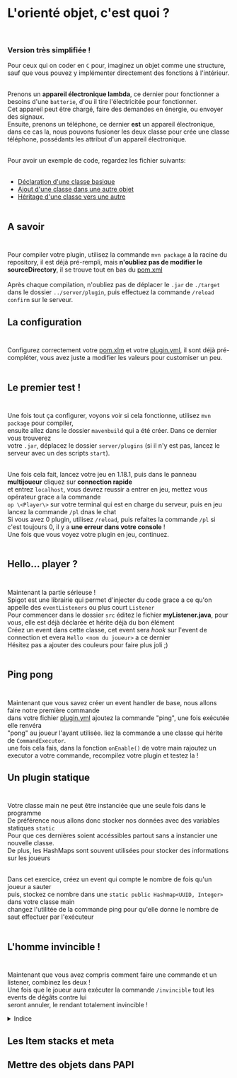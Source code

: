 # L'orienté objet, c'est quoi ? <br><br>

### Version très simplifiée !<br>

Pour ceux qui on coder en `C` pour, imaginez un objet comme une structure, sauf que vous pouvez y implémenter directement des fonctions à l'intérieur.<br><br>

Prenons un **appareil électronique lambda**, ce dernier pour fonctionner a besoins d'une `batterie`, d'ou il tire l'électricitée pour fonctionner.<br>
Cet appareil peut être chargé, faire des demandes en énergie, ou envoyer des signaux.<br>
Ensuite, prenons un téléphone, ce dernier **est** un appareil électronique, dans ce cas la, nous pouvons fusioner les deux classe pour crée une classe téléphone, possédants les attribut d'un appareil électronique.<br><br>

Pour avoir un exemple de code, regardez les fichier suivants: <br><br>

- [Déclaration d'une classe basique](./exemple/Battery.java)
- [Ajout d'une classe dans une autre objet](./exemple/Electronic.java)
- [Héritage d'une classe vers une autre](./exemple/Phone.java)<br><br>

## A savoir <br><br>

Pour compiler votre plugin, utilisez la commande `mvn package` a la racine du repository, il est déjà pré-rempli, mais **n'oubliez pas de modifier le sourceDirectory**, il se trouve tout en bas du [pom.xml](./pom.xml)<br><br>
Après chaque compilation, n'oubliez pas de déplacer le `.jar` de `./target` dans
le dossier `../server/plugin`, puis effectuez la commande `/reload confirm` sur le serveur.

## La configuration <br><br>

Configurez correctement votre [pom.xlm](./pom.xml) et votre [plugin.yml](./plugin.yml), il sont déjà pré-compléter, vous avez juste a modifier les valeurs pour customiser un peu.<br><br>

## Le premier test ! <br><br>

Une fois tout ça configurer, voyons voir si cela fonctionne, utilisez `mvn package` pour compiler,<br>
ensuite allez dans le dossier `mavenbuild` qui a été créer. Dans ce dernier vous trouverez<br>
votre `.jar`, déplacez le dossier `server/plugins` (si il n'y est pas, lancez le serveur avec un des scripts `start`).<br><br>

Une fois cela fait, lancez votre jeu en 1.18.1, puis dans le panneau **multijoueur** cliquez sur **connection rapide**<br>
et entrez `localhost`, vous devrez reussir a entrer en jeu, mettez vous opérateur grace a la commande<br>
`op \<Player\>` sur votre terminal qui est en charge du serveur, puis en jeu lancez la commande `/pl` dnas le chat<br>
Si vous avez 0 plugin, utilisez `/reload`, puis refaites la commande `/pl` si c'est toujours 0, il y a **une erreur dans votre console** ! <br>
Une fois que vous voyez votre plugin en jeu, continuez.<br><br>

## Hello... player ? <br><br>

Maintenant la partie sérieuse !<br>
Spigot est une librairie qui permet d'injecter du code grace a ce qu'on appelle des `eventListeners` ou plus court `Listener`<br>
Pour commencer dans le dossier `src` éditez le fichier **myListener.java**, pour vous, elle est déjà déclarée et hérite déjà du bon élément<br>
Créez un event dans cette classe, cet event sera *hook* sur l'event de connection et evera `Hello <nom du joueur>` a ce dernier<br>
Hésitez pas a ajouter des couleurs pour faire plus joli ;)<br><br>

## Ping pong <br> <br>

Maintenant que vous savez créer un event handler de base, nous allons faire notre première commande <br>
dans votre fichier [plugin.yml](./plugin.yml) ajoutez la commande "ping", une fois exécutée elle renvéra<br>
"pong" au joueur l'ayant utilisée. liez la commande a une classe qui hérite de `CommandExecutor`. <br>
une fois cela fais, dans la fonction `onEnable()` de votre main rajoutez un executor a votre commande, recompilez votre plugin et testez la ! <br>

## Un plugin statique <br> <br>

Votre classe main ne peut être instanciée que une seule fois dans le programme <br>
De préférence nous allons donc stocker nos données avec des variables statiques `static` <br>
Pour que ces dernières soient accéssibles partout sans a instancier une nouvelle classe. <br>
De plus, les HashMaps sont souvent utilisées pour stocker des informations sur les joueurs <br><br>

Dans cet exercice, créez un event qui compte le nombre de fois qu'un joueur a sauter <br>
puis, stockez ce nombre dans une `static public Hashmap<UUID, Integer>` dans votre classe main <br>
changez l'utilitée de la commande ping pour qu'elle donne le nombre de saut effectuer par l'exécuteur <br><br>

## L'homme invincible !<br><br>

Maintenant que vous avez compris comment faire une commande et un listener, combinez les deux !<br>
Une fois que le joueur aura exécuter la commande `/invincible` tout les events de dégâts contre lui<br>
seront annuler, le rendant totalement invincible !<br>

<details>
    <summary>Indice</summary>
<br>
Modifiez le fichier [plugin.yml](plugin.yml) pour rajouter la commande (suivez l'exemple de la première commande)<br>
Quand un joueur tape la commande, stockez le dans une `hashmap`.<br>
Créez ensuite une nouvelle fonction `@EventHandler` dans votre listener, il devras prendre en paramètre `EntityDamageEvent`<br>
Dans cette fonction vérifiez bien que ce joueur appartiens a la hashmap puis annulez l'évent si c'est le cas.<br><Br>

</details>

## Les Item stacks et meta



## Mettre des objets dans PAPI